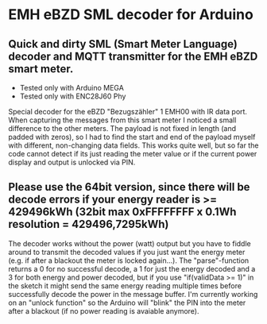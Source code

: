 # EMH eBZD SML decoder for Arduino

## Quick and dirty SML (Smart Meter Language) decoder and MQTT transmitter for the EMH eBZD smart meter.

- Tested only with Arduino MEGA
- Tested only with ENC28J60 Phy

Special decoder for the eBZD "Bezugszähler" 1 EMH00 with IR data port. When capturing the messages from this smart meter I noticed a small difference to the other meters. The payload is not fixed in length (and padded with zeros), so I had to find the start and end of the payload myself with different, non-changing data fields. 
This works quite well, but so far the code cannot detect if its just reading the meter value or if the current power display and output is unlocked via PIN. 

## Please use the 64bit version, since there will be decode errors if your energy reader is >= 429496kWh (32bit max 0xFFFFFFFF x 0.1Wh resolution = 429496,7295kWh)

The decoder works without the power (watt) output but you have to fiddle around to transmit the decoded values if you just want the energy meter (e.g. if after a blackout the meter is locked again...).  The "parse"-function returns a 0 for no successful decode, a 1 for just the energy decoded and a 3 for both energy and power decoded, but if you use "if(validData >= 1)" in the sketch it might send the same energy reading multiple times before successfully decode the power in the message buffer.
I'm currently working on an "unlock function" so the Arduino will "blink" the PIN into the meter after a blackout (if no power reading is avaiable anymore).
